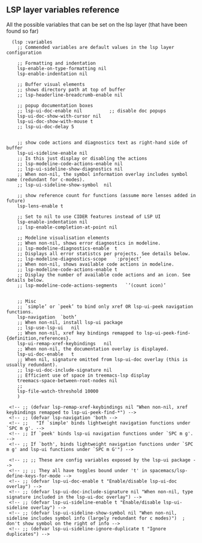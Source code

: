 ## LSP layer variables reference

All the possible variables that can be set on the lsp layer (that have been found so far)

```elisp
  (lsp :variables
    ;; Commended variables are default values in the lsp layer configuration

    ;; Formatting and indentation
    lsp-enable-on-type-formatting nil
    lsp-enable-indentation nil

    ;; Buffer visual elements
    ;; shows directory path at top of buffer
    ;; lsp-headerline-breadcrumb-enable nil

    ;; popup documentation boxes
    ;; lsp-ui-doc-enable nil          ;; disable doc popups
    lsp-ui-doc-show-with-cursor nil
    lsp-ui-doc-show-with-mouse t
    ;; lsp-ui-doc-delay 5


    ;; show code actions and diagnostics text as right-hand side of buffer
    lsp-ui-sideline-enable nil
    ;; Is this just display or disabling the actions
    ;; lsp-modeline-code-actions-enable nil
    ;; lsp-ui-sideline-show-diagnostics nil
    ;; When non-nil, the symbol information overlay includes symbol name (redundant for c-modes).
    ;; lsp-ui-sideline-show-symbol	nil

    ;; show reference count for functions (assume more lenses added in future)
    lsp-lens-enable t

    ;; Set to nil to use CIDER features instead of LSP UI
    lsp-enable-indentation nil
    ;; lsp-enable-completion-at-point nil

    ;; Modeline visualisation elements
    ;; When non-nil, shows error diagnostics in modeline.
    ;; lsp-modeline-diagnostics-enable	t
    ;; Displays all error statistcs per projects. See details below.
    ;; lsp-modeline-diagnostics-scope	`:project’
    ;; When non-nil, shows available code actions in modeline.
    ;; lsp-modeline-code-actions-enable	t
    ;; Display the number of available code actions and an icon. See details below.
    ;; lsp-modeline-code-actions-segments	`’(count icon)’


    ;; Misc
    ;; `simple’ or `peek’ to bind only xref OR lsp-ui-peek navigation functions.
    lsp-navigation	`both’
    ;; When non-nil, install lsp-ui package
    ;; lsp-use-lsp-ui	nil
    ;; When non-nil, xref key bindings remapped to lsp-ui-peek-find-{definition,references}.
    lsp-ui-remap-xref-keybindings	nil
    ;; When non-nil, the documentation overlay is displayed.
    lsp-ui-doc-enable	t
    ;; When nil, signature omitted from lsp-ui-doc overlay (this is usually redundant).
    ;; lsp-ui-doc-include-signature	nil
    ;; Efficient use of space in treemacs-lsp display
    treemacs-space-between-root-nodes nil
    ;;
    lsp-file-watch-threshold 10000
    )

```





     <!-- ;; (defvar lsp-remap-xref-keybindings nil "When non-nil, xref keybindings remapped to lsp-ui-peek-find-*") -->
     <!-- ;; (defvar lsp-navigation 'both -->
     <!-- ;;   "If `simple' binds lightweight navigation functions under `SPC m g'. -->
     <!-- ;; If `peek' binds lsp-ui navigation functions under `SPC m g'. -->
     <!-- ;; If `both', binds lightweight navigation functions under `SPC m g' and lsp-ui functions under `SPC m G'") -->

     <!-- ;; ;; These are config variables exposed by the lsp-ui package -->
     <!-- ;; ;; They all have toggles bound under 't' in spacemacs/lsp-define-keys-for-mode -->
     <!-- ;; (defvar lsp-ui-doc-enable t "Enable/disable lsp-ui-doc overlay") -->
     <!-- ;; (defvar lsp-ui-doc-include-signature nil "When non-nil, type signature included in the lsp-ui-doc overlay") -->
     <!-- ;; (defvar lsp-ui-sideline-enable t "Enable/disable lsp-ui-sideline overlay") -->
     <!-- ;; (defvar lsp-ui-sideline-show-symbol nil "When non-nil, sideline includes symbol info (largely redundant for c modes)")  ; don't show symbol on the right of info -->
     <!-- ;; (defvar lsp-ui-sideline-ignore-duplicate t "Ignore duplicates") -->
